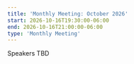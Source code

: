 ```yaml
---
title: 'Monthly Meeting: October 2026'
start: 2026-10-16T19:30:00-06:00
end: 2026-10-16T21:00:00-06:00
type: 'Monthly Meeting'
---
```


Speakers TBD
